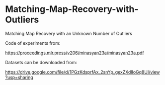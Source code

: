 # Matching-Map-Recovery-with-Outliers
Matching Map Recovery with an Unknown Number of Outliers

Code of experiments from:

https://proceedings.mlr.press/v206/minasyan23a/minasyan23a.pdf

Datasets can be downloaded from:

https://drive.google.com/file/d/1PGzKdsprfAx_2snYp_gexZXdlIoGq8UI/view?usp=sharing
